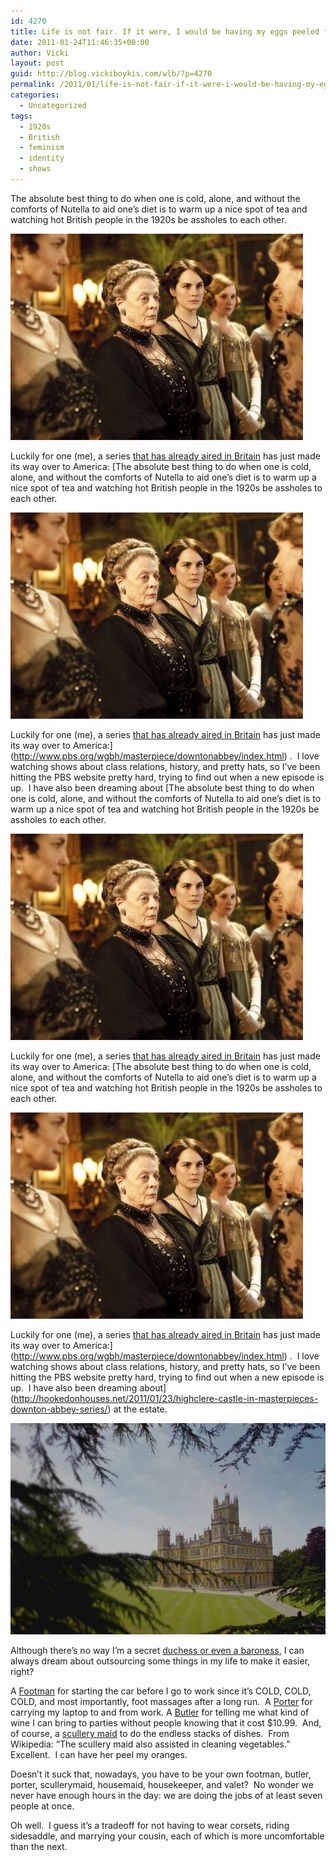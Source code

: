 ```yaml
---
id: 4270
title: Life is not fair. If it were, I would be having my eggs peeled for me at Downton Abbey right now.
date: 2011-01-24T11:46:35+00:00
author: Vicki
layout: post
guid: http://blog.vickiboykis.com/wlb/?p=4270
permalink: /2011/01/life-is-not-fair-if-it-were-i-would-be-having-my-eggs-peeled-for-me-at-downton-abbey-right-now/
categories:
  - Uncategorized
tags:
  - 1920s
  - British
  - feminism
  - identity
  - shows
---
```

The absolute best thing to do when one is cold, alone, and without the comforts of Nutella to aid one&#8217;s diet is to warm up a nice spot of tea and watching hot British people in the 1920s be assholes to each other.

[<img class="aligncenter size-full wp-image-4271" title="DowntonAbbey" src="https://raw.githubusercontent.com/veekaybee/wlb/gh-pages/assets/images/2011/01/DowntonAbbey.jpg" alt="" width="468" height="330" />](https://raw.githubusercontent.com/veekaybee/wlb/gh-pages/assets/images/2011/01/DowntonAbbey.jpg)

Luckily for one (me), a series [that has already aired in Britain](http://www.npr.org/blogs/monkeysee/2011/01/09/132762688/downton-abbey-creator-julian-fellowes-on-his-british-hit-coming-to-pbs) has just made its way over to America: [The absolute best thing to do when one is cold, alone, and without the comforts of Nutella to aid one&#8217;s diet is to warm up a nice spot of tea and watching hot British people in the 1920s be assholes to each other.

[<img class="aligncenter size-full wp-image-4271" title="DowntonAbbey" src="https://raw.githubusercontent.com/veekaybee/wlb/gh-pages/assets/images/2011/01/DowntonAbbey.jpg" alt="" width="468" height="330" />](https://raw.githubusercontent.com/veekaybee/wlb/gh-pages/assets/images/2011/01/DowntonAbbey.jpg)

Luckily for one (me), a series [that has already aired in Britain](http://www.npr.org/blogs/monkeysee/2011/01/09/132762688/downton-abbey-creator-julian-fellowes-on-his-british-hit-coming-to-pbs) has just made its way over to America:](http://www.pbs.org/wgbh/masterpiece/downtonabbey/index.html) .  I love watching shows about class relations, history, and pretty hats, so I&#8217;ve been hitting the PBS website pretty hard, trying to find out when a new episode is up.  I have also been dreaming about [The absolute best thing to do when one is cold, alone, and without the comforts of Nutella to aid one&#8217;s diet is to warm up a nice spot of tea and watching hot British people in the 1920s be assholes to each other.

[<img class="aligncenter size-full wp-image-4271" title="DowntonAbbey" src="https://raw.githubusercontent.com/veekaybee/wlb/gh-pages/assets/images/2011/01/DowntonAbbey.jpg" alt="" width="468" height="330" />](https://raw.githubusercontent.com/veekaybee/wlb/gh-pages/assets/images/2011/01/DowntonAbbey.jpg)

Luckily for one (me), a series [that has already aired in Britain](http://www.npr.org/blogs/monkeysee/2011/01/09/132762688/downton-abbey-creator-julian-fellowes-on-his-british-hit-coming-to-pbs) has just made its way over to America: [The absolute best thing to do when one is cold, alone, and without the comforts of Nutella to aid one&#8217;s diet is to warm up a nice spot of tea and watching hot British people in the 1920s be assholes to each other.

[<img class="aligncenter size-full wp-image-4271" title="DowntonAbbey" src="https://raw.githubusercontent.com/veekaybee/wlb/gh-pages/assets/images/2011/01/DowntonAbbey.jpg" alt="" width="468" height="330" />](https://raw.githubusercontent.com/veekaybee/wlb/gh-pages/assets/images/2011/01/DowntonAbbey.jpg)

Luckily for one (me), a series [that has already aired in Britain](http://www.npr.org/blogs/monkeysee/2011/01/09/132762688/downton-abbey-creator-julian-fellowes-on-his-british-hit-coming-to-pbs) has just made its way over to America:](http://www.pbs.org/wgbh/masterpiece/downtonabbey/index.html) .  I love watching shows about class relations, history, and pretty hats, so I&#8217;ve been hitting the PBS website pretty hard, trying to find out when a new episode is up.  I have also been dreaming about](http://hookedonhouses.net/2011/01/23/highclere-castle-in-masterpieces-downton-abbey-series/) at the estate.

[<img class="aligncenter size-full wp-image-4272" title="downtonabbey2" src="https://raw.githubusercontent.com/veekaybee/wlb/gh-pages/assets/images/2011/01/downtonabbey2.jpg" alt="" width="612" height="338" />](https://raw.githubusercontent.com/veekaybee/wlb/gh-pages/assets/images/2011/01/downtonabbey2.jpg)

Although there&#8217;s no way I&#8217;m a secret [duchess or even a baroness](http://en.wikipedia.org/wiki/Peerage), I can always dream about outsourcing some things in my life to make it easier, right?

A [Footman](http://en.wikipedia.org/wiki/Footman) for starting the car before I go to work since it&#8217;s COLD, COLD, COLD, and most importantly, foot massages after a long run.  A [Porter](http://en.wikipedia.org/wiki/Porter_(carrier)) for carrying my laptop to and from work. A [Butler](http://en.wikipedia.org/wiki/Butler) for telling me what kind of wine I can bring to parties without people knowing that it cost $10.99.  And, of course, a [scullery maid](http://en.wikipedia.org/wiki/Scullery_maid) to do the endless stacks of dishes.  From Wikipedia: &#8220;The scullery maid also assisted in cleaning vegetables.&#8221; Excellent.  I can have her peel my oranges.

Doesn&#8217;t it suck that, nowadays, you have to be your own footman, butler, porter, scullerymaid, housemaid, housekeeper, and valet?  No wonder we never have enough hours in the day: we are doing the jobs of at least seven people at once.

Oh well.  I guess it&#8217;s a tradeoff for not having to wear corsets, riding sidesaddle, and marrying your cousin, each of which is more uncomfortable than the next.